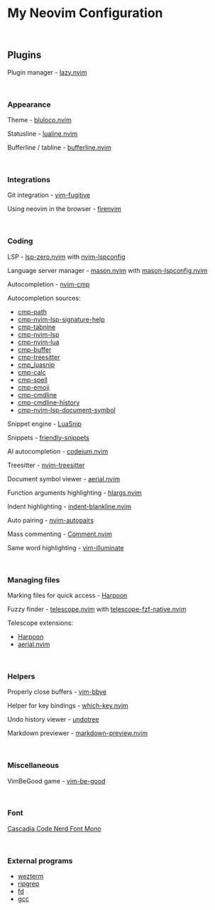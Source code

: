 # My Neovim Configuration

<br>


## Plugins

Plugin manager - [lazy.nvim](https://github.com/folke/lazy.nvim)


<br>


### Appearance

Theme - [bluloco.nvim](https://github.com/uloco/bluloco.nvim)

Statusline - [lualine.nvim](https://github.com/nvim-lualine/lualine.nvim)

Bufferline / tabline - [bufferline.nvim](https://github.com/akinsho/bufferline.nvim)


<br>


### Integrations

Git integration - [vim-fugitive](https://github.com/tpope/vim-fugitive)

Using neovim in the browser - [firenvim](https://github.com/glacambre/firenvim)


<br>


### Coding

LSP - [lsp-zero.nvim](https://github.com/VonHeikemen/lsp-zero.nvim) with [nvim-lspconfig](https://github.com/neovim/nvim-lspconfig)

Language server manager - [mason.nvim](https://github.com/williamboman/mason.nvim) with [mason-lspconfig.nvim](https://github.com/williamboman/mason-lspconfig.nvim)

Autocompletion - [nvim-cmp](https://github.com/hrsh7th/nvim-cmp)

Autocompletion sources:

- [cmp-path](https://github.com/hrsh7th/cmp-path)
- [cmp-nvim-lsp-signature-help](https://github.com/hrsh7th/cmp-nvim-lsp-signature-help)
- [cmp-tabnine](https://github.com/tzachar/cmp-tabnine)
- [cmp-nvim-lsp](https://github.com/hrsh7th/cmp-nvim-lsp)
- [cmp-nvim-lua](https://github.com/hrsh7th/cmp-nvim-lua)
- [cmp-buffer](https://github.com/hrsh7th/cmp-buffer)
- [cmp-treesitter](https://github.com/ray-x/cmp-treesitter)
- [cmp_luasnip](https://github.com/saadparwaiz1/cmp_luasnip)
- [cmp-calc](https://github.com/hrsh7th/cmp-calc)
- [cmp-spell](https://github.com/f3fora/cmp-spell)
- [cmp-emoji](https://github.com/hrsh7th/cmp-emoji)
- [cmp-cmdline](https://github.com/hrsh7th/cmp-cmdline)
- [cmp-cmdline-history](https://github.com/dmitmel/cmp-cmdline-history)
- [cmp-nvim-lsp-document-symbol](https://github.com/hrsh7th/cmp-nvim-lsp-document-symbol)

Snippet engine - [LuaSnip](https://github.com/L3MON4D3/LuaSnip)

Snippets - [friendly-snippets](https://github.com/rafamadriz/friendly-snippets)

AI autocompletion - [codeium.nvim](https://github.com/jcdickinson/codeium.nvim)

Treesitter - [nvim-treesitter](https://github.com/nvim-treesitter/nvim-treesitter)

Document symbol viewer - [aerial.nvim](https://github.com/stevearc/aerial.nvim)

Function arguments highlighting - [hlargs.nvim](https://github.com/m-demare/hlargs.nvim)

Indent highlighting - [indent-blankline.nvim](https://github.com/lukas-reineke/indent-blankline.nvim)

Auto pairing - [nvim-autopairs](https://github.com/windwp/nvim-autopairs)

Mass commenting - [Comment.nvim](https://github.com/numToStr/Comment.nvim)

Same word highlighting - [vim-illuminate](https://github.com/RRethy/vim-illuminate)


<br>


### Managing files

Marking files for quick access - [Harpoon](https://github.com/ThePrimeagen/harpoon)

Fuzzy finder - [telescope.nvim](https://github.com/nvim-telescope/telescope.nvim) with [telescope-fzf-native.nvim](https://github.com/nvim-telescope/telescope-fzf-native.nvim)

Telescope extensions:

- [Harpoon](https://github.com/ThePrimeagen/harpoon)
- [aerial.nvim](https://github.com/stevearc/aerial.nvim)


<br>


### Helpers

Properly close buffers - [vim-bbye](https://github.com/moll/vim-bbye)

Helper for key bindings - [which-key.nvim](https://github.com/folke/which-key.nvim)

Undo history viewer - [undotree](https://github.com/mbbill/undotree)

Markdown previewer - [markdown-preview.nvim](https://github.com/iamcco/markdown-preview.nvim)


<br>


### Miscellaneous

VimBeGood game - [vim-be-good](https://github.com/ThePrimeagen/vim-be-good)


<br>


### Font

[Cascadia Code Nerd Font Mono](https://github.com/ryanoasis/nerd-fonts/tree/master/patched-fonts/CascadiaCode)


<br>


### External programs

- [wezterm](https://github.com/wez/wezterm)
- [ripgrep](https://github.com/BurntSushi/ripgrep)
- [fd](https://github.com/sharkdp/fd)
- [gcc](https://gcc.gnu.org/)
